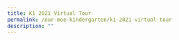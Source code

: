 ```yaml
---
title: K1 2021 Virtual Tour
permalink: /our-moe-kindergarten/k1-2021-virtual-tour
description: ""
---
```

